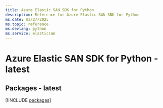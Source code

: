 ```yaml
---
title: Azure Elastic SAN SDK for Python
description: Reference for Azure Elastic SAN SDK for Python
ms.date: 03/27/2025
ms.topic: reference
ms.devlang: python
ms.service: elasticsan
---
```

# Azure Elastic SAN SDK for Python - latest
## Packages - latest
[!INCLUDE [packages](elastic-san-index.md)]